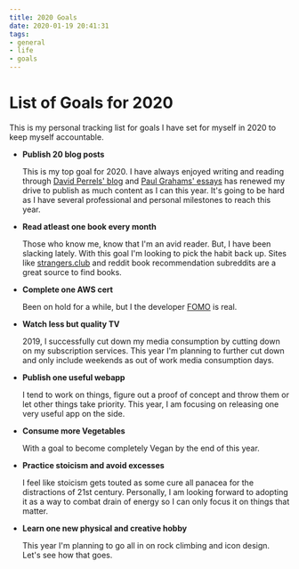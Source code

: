 ```yaml
---
title: 2020 Goals
date: 2020-01-19 20:41:31
tags:
- general
- life
- goals
---
```


# List of Goals for 2020

This is my personal tracking list for goals I have set for myself in 2020 to keep myself accountable.

- **Publish 20 blog posts**

    This is my top goal for 2020. I have always enjoyed writing and reading through [David Perrels' blog](https://www.perell.com/) and [Paul Grahams' essays](http://www.paulgraham.com/articles.html) has renewed my drive to publish as much content as I can this year. It's going to be hard as I have several professional and personal milestones to reach this year.
    
- **Read atleast one book every month**

    Those who know me, know that I'm an avid reader. But, I have been slacking lately. With this goal I'm looking to pick the habit back up. Sites like [strangers.club](https://strangers.club/) and reddit book recommendation subreddits are a great source to find books.
    
- **Complete one AWS cert**

  Been on hold for a while, but I the developer [FOMO](https://www.urbandictionary.com/define.php?term=FOMO) is real.
  
- **Watch less but quality TV**

    2019, I successfully cut down my media consumption by cutting down on my subscription services. This year I'm planning to further cut down and only include weekends as out of work media consumption days.

- **Publish one useful webapp**

    I tend to work on things, figure out a proof of concept and throw them or let other things take priority. This year, I am focusing on releasing one very useful app on the side.
    
- **Consume more Vegetables**

    With a goal to become completely Vegan by the end of this year.

- **Practice stoicism and avoid excesses**

    I feel like stoicism gets touted as some cure all panacea for the distractions of 21st century. Personally, I am looking forward to adopting it as a way to combat drain of energy so I can only focus it on things that matter.

- **Learn one new physical and creative hobby**

    This year I'm planning to go all in on rock climbing and icon design. Let's see how that goes.
